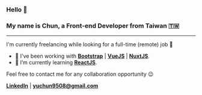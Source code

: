 ### Hello 👋 
### My name is Chun, a Front-end Developer from Taiwan 🇹🇼 
---

<!--
**yuchun9508/yuchun9508** is a ✨ _special_ ✨ repository because its `README.md` (this file) appears on your GitHub profile.

Here are some ideas to get you started:

- 🔭 I’m currently working on ...
- 🌱 I’m currently learning ...
- 👯 I’m looking to collaborate on ...
- 🤔 I’m looking for help with ...
- 💬 Ask me about ...
- 📫 How to reach me: ...
- 😄 Pronouns: ...
- ⚡ Fun fact: ...
-->

I'm currently freelancing while looking for a full-time (remote) job 🙂 

- 🔭 I've been working with **[Bootstrap](https://getbootstrap.com/)** | **[VueJS](https://vuejs.org/)** | **[NuxtJS](https://nuxtjs.org/)**.
- 🌱 I’m currently learning **[ReactJS](https://reactjs.org/)**.

Feel free to contact me for any collaboration opportunity 😉

**[LinkedIn](https://www.linkedin.com/in/yuchunwu/)** | **<yuchun9508@gmail.com>**
